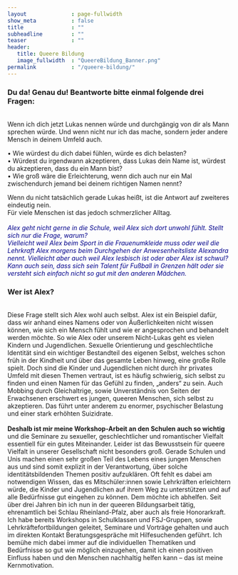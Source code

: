 ```yaml
---
layout              : page-fullwidth
show_meta           : false
title               : ""
subheadline         : ""
teaser              : ""
header:
   title: Queere Bildung
   image_fullwidth  : "QueereBildung_Banner.png"
permalink           : "/queere-bildung/"
---
```


<h3> Du da! Genau du! Beantworte bitte einmal folgende drei Fragen: </h3> <br>
Wenn ich dich jetzt Lukas nennen würde und durchgängig von dir als Mann sprechen würde.
Und wenn nicht nur ich das mache, sondern jeder andere Mensch in deinem Umfeld auch. <br>

•	Wie würdest du dich dabei fühlen, würde es dich belasten? <br>
•	Würdest du irgendwann akzeptieren, dass Lukas dein Name ist, würdest du akzeptieren, dass du ein 
Mann bist? <br>
•	Wie groß wäre die Erleichterung, wenn dich auch nur ein Mal zwischendurch jemand bei deinem 
richtigen Namen nennt? <br>

Wenn du nicht tatsächlich gerade Lukas heißt, ist die Antwort auf zweiteres eindeutig nein. <br>
Für viele Menschen ist das jedoch schmerzlicher Alltag. <br>
<br>
<font color = darkblue> <i> Alex geht nicht gerne in die Schule, weil Alex sich dort unwohl fühlt. Stellt sich nur die Frage, warum? <br>
Vielleicht weil Alex beim Sport in die Frauenumkleide muss oder weil die Lehrkraft Alex morgens beim Durchgehen der Anwesenheitsliste Alexandra nennt.
Vielleicht aber auch weil Alex lesbisch ist oder aber Alex ist schwul? <br>
Kann auch sein, dass sich sein Talent für Fußball in Grenzen hält oder sie versteht sich einfach nicht so gut mit den anderen Mädchen. </i> </font>

<h3> Wer ist Alex? </h3> <br>
Diese Frage stellt sich Alex wohl auch selbst. Alex ist ein Beispiel dafür, dass wir anhand eines 
Namens oder von Äußerlichkeiten nicht wissen können, wie sich ein Mensch fühlt und wie er 
angesprochen und behandelt werden möchte.
So wie Alex oder unserem Nicht-Lukas geht es vielen Kindern und Jugendlichen. Sexuelle 
Orientierung und geschlechtliche Identität sind ein wichtiger Bestandteil des eigenen Selbst, welches
schon früh in der Kindheit und über das gesamte Leben hinweg, eine große Rolle spielt.
Doch sind die Kinder und Jugendlichen nicht durch ihr privates Umfeld mit diesen Themen vertraut, 
ist es häufig schwierig, sich selbst zu finden und einen Namen für das Gefühl zu finden, „anders“ zu 
sein. 
Auch Mobbing durch Gleichaltrige, sowie Unverständnis von Seiten der Erwachsenen erschwert es 
jungen, queeren Menschen, sich selbst zu akzeptieren. Das führt unter anderem zu enormer, 
psychischer Belastung und einer stark erhöhten Suizidrate. <br>
<br>
<b> Deshalb ist mir meine Workshop-Arbeit an den Schulen auch so wichtig </b> 
und die Seminare zu sexueller, geschlechtlicher und romantischer Vielfalt essentiell für ein gutes Miteinander. Leider ist 
das Bewusstsein für queere Vielfalt in unserer Gesellschaft nicht besonders groß. Gerade Schulen 
und Unis machen einen sehr großen Teil des Lebens eines jungen Menschen aus und sind somit 
explizit in der Verantwortung, über solche identitätsbildenden Themen positiv aufzuklären. Oft fehlt 
es dabei am notwendigen Wissen, das es Mitschüler:innen sowie Lehrkräften erleichtern würde, die 
Kinder und Jugendlichen auf ihrem Weg zu unterstützen und auf alle Bedürfnisse gut eingehen zu 
können.
Dem möchte ich abhelfen. Seit über drei Jahren bin ich nun in der queeren Bildungsarbeit tätig, 
ehrenamtlich bei Schlau Rheinland-Pfalz, aber auch als freie Honorarkraft. Ich habe bereits 
Workshops in Schulklassen und FSJ-Gruppen, sowie Lehrkräftefortbildungen geleitet, Seminare und 
Vorträge gehalten und auch im direkten Kontakt Beratungsgespräche mit Hilfesuchenden geführt.
Ich bemühe mich dabei immer auf die individuellen Thematiken und Bedürfnisse so gut wie möglich 
einzugehen, damit ich einen positiven Einfluss haben und den Menschen nachhaltig helfen kann –
das ist meine Kernmotivation.
